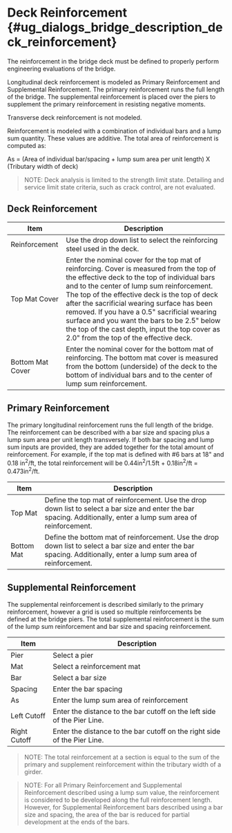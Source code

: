Deck Reinforcement {#ug_dialogs_bridge_description_deck_reinforcement}
==============================================
The reinforcement in the bridge deck must be defined to properly perform engineering evaluations of the bridge.

Longitudinal deck reinforcement is modeled as Primary Reinforcement and Supplemental Reinforcement. The primary reinforcement runs the full length of the bridge. The supplemental reinforcement is placed over the piers to supplement the primary reinforcement in resisting negative moments.

Transverse deck reinforcement is not modeled.

Reinforcement is modeled with a combination of individual bars and a lump sum quantity. These values are additive. The total area of reinforcement is computed as:

As = (Area of individual bar/spacing + lump sum area per unit length) X (Tributary width of deck)

> NOTE: Deck analysis is limited to the strength limit state. Detailing and service limit state criteria, such as crack control, are not evaluated.

Deck Reinforcement
------------------

Item | Description
-----|--------------
Reinforcement | Use the drop down list to select the reinforcing steel used in the deck.
Top Mat Cover | Enter the nominal cover for the top mat of reinforcing. Cover is measured from the top of the effective deck to the top of individual bars and to the center of lump sum reinforcement. The top of the effective deck is the top of deck after the sacrificial wearing surface has been removed. If you have a 0.5" sacrificial wearing surface and you want the bars to be 2.5" below the top of the cast depth, input the top cover as 2.0" from the top of the effective deck.
Bottom Mat Cover | Enter the nominal cover for the bottom mat of reinforcing. The bottom mat cover is measured from the bottom (underside) of the deck to the bottom of individual bars and to the center of lump sum reinforcement.

Primary Reinforcement
---------------------
The primary longitudinal reinforcement runs the full length of the bridge. The reinforcement can be described with a bar size and spacing plus a lump sum area per unit length transversely. If both bar spacing and lump sum inputs are provided, they are added together for the total amount of reinforcement. For example, if the top mat is defined with #6 bars at 18" and 0.18 in<sup>2</sup>/ft, the total reinforcement will be 0.44in<sup>2</sup>/1.5ft + 0.18in<sup>2</sup>/ft = 0.473in<sup>2</sup>/ft.

Item | Description
-----|----------------
Top Mat | Define the top mat of reinforcement. Use the drop down list to select a bar size and enter the bar spacing. Additionally, enter a lump sum area of reinforcement.
Bottom Mat | Define the bottom mat of reinforcement. Use the drop down list to select a bar size and enter the bar spacing. Additionally, enter a lump sum area of reinforcement.

Supplemental Reinforcement
-------------------------
The supplemental reinforcement is described similarly to the primary reinforcement, however a grid is used so multiple reinforcements be defined at the bridge piers. The total supplemental reinforcement is the sum of the lump sum reinforcement and bar size and spacing reinforcement.

Item | Description
-----|--------------
Pier | Select a pier
Mat | Select a reinforcement mat
Bar | Select a bar size
Spacing | Enter the bar spacing
As | Enter the lump sum area of reinforcement
Left Cutoff | Enter the distance to the bar cutoff on the left side of the Pier Line.
Right Cutoff | Enter the distance to the bar cutoff on the right side of the Pier Line.

> NOTE: The total reinforcement at a section is equal to the sum of the primary and supplement reinforcement within the tributary width of a girder.

> NOTE: For all Primary Reinforcement and Supplemental Reinforcement described using a lump sum value, the reinforcement is considered to be developed along the full reinforcement length. However, for Supplemental Reinforcement bars described using a bar size and spacing, the area of the bar is reduced for partial development at the ends of the bars.


 

